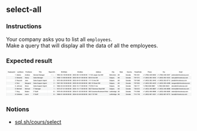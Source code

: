 ## select-all

### Instructions

Your company asks you to list all `employees`.  
Make a query that will display all the data of all the employees.

### Expected result

![Expected Result](expected.png)

### Notions

- [sql.sh/cours/select](https://sql.sh/cours/select)
